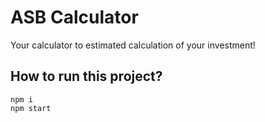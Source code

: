 # ASB Calculator
Your calculator to estimated calculation of your investment! 

## How to run this project? 
 ```shell
npm i
npm start
